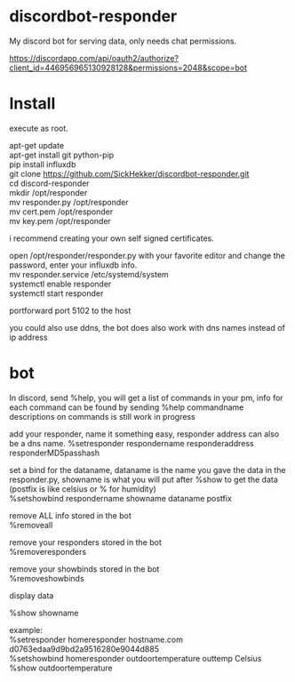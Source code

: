 # discordbot-responder
My discord bot for serving data, only needs chat permissions.

https://discordapp.com/api/oauth2/authorize?client_id=446956965130928128&permissions=2048&scope=bot
# Install
execute as root.

apt-get update  
apt-get install git python-pip  
pip install influxdb  
git clone https://github.com/SickHekker/discordbot-responder.git  
cd discord-responder  
mkdir /opt/responder  
mv responder.py /opt/responder  
mv cert.pem /opt/responder  
mv key.pem /opt/responder

i recommend creating your own self signed certificates.

open /opt/responder/responder.py with your favorite editor and change the password, enter your influxdb info.  
mv responder.service /etc/systemd/system  
systemctl enable  responder  
systemctl start responder  

portforward port 5102 to the host

you could also use ddns, the bot does also work with dns names instead of ip address

# bot
In discord, send %help, you will get a list of commands in your pm, info for each command can be found by sending %help commandname  
descriptions on commands is still work in progress

add your responder, name it something easy, responder address can also be a dns name.
%setresponder respondername responderaddress responderMD5passhash	

set a bind for the dataname, dataname is the name you gave the data in the responder.py, showname is what you will put after %show to get the data (postfix is like celsius or % for humidity)  
%setshowbind respondername showname dataname postfix		
	
remove ALL info stored in the bot  
%removeall	

remove your responders stored in the bot  
%removeresponders

remove your showbinds stored in the bot  
%removeshowbinds	
	
display data

%show showname


example:  
%setresponder homeresponder hostname.com d0763edaa9d9bd2a9516280e9044d885  
%setshowbind homeresponder outdoortemperature outtemp Celsius  
%show outdoortemperature
